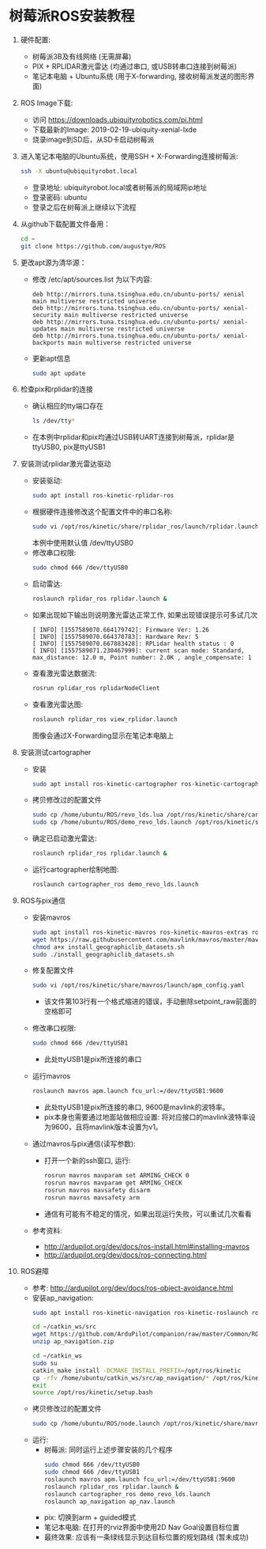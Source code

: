 树莓派ROS安装教程
================

1. 硬件配置:
    - 树莓派3B及有线网络 (无需屏幕)
    - PIX + RPLIDAR激光雷达 (均通过串口, 或USB转串口连接到树莓派)
    - 笔记本电脑 + Ubuntu系统 (用于X-forwarding, 接收树莓派发送的图形界面)

2. ROS Image下载:
    - 访问 https://downloads.ubiquityrobotics.com/pi.html 
    - 下载最新的Image: 2019-02-19-ubiquity-xenial-lxde
    - 烧录image到SD后，从SD卡启动树莓派

3. 进入笔记本电脑的Ubuntu系统，使用SSH + X-Forwarding连接树莓派:
    ```Bash
    ssh -X ubuntu@ubiquityrobot.local 
    ```
    - 登录地址: ubiquityrobot.local或者树莓派的局域网ip地址
    - 登录密码: ubuntu
    - 登录之后在树莓派上继续以下流程

4. 从github下载配置文件备用：
    ```Bash
    cd ~
    git clone https://github.com/augustye/ROS
    ```

5. 更改apt源为清华源：
    - 修改 /etc/apt/sources.list 为以下内容:
        ```
        deb http://mirrors.tuna.tsinghua.edu.cn/ubuntu-ports/ xenial main multiverse restricted universe
        deb http://mirrors.tuna.tsinghua.edu.cn/ubuntu-ports/ xenial-security main multiverse restricted universe
        deb http://mirrors.tuna.tsinghua.edu.cn/ubuntu-ports/ xenial-updates main multiverse restricted universe
        deb http://mirrors.tuna.tsinghua.edu.cn/ubuntu-ports/ xenial-backports main multiverse restricted universe
        ```
    - 更新apt信息
        ```Bash
        sudo apt update
        ``` 
6. 检查pix和rplidar的连接
    - 确认相应的tty端口存在
        ```Bash
        ls /dev/tty*
        ``` 
    - 在本例中rplidar和pix均通过USB转UART连接到树莓派，rplidar是ttyUSB0, pix是ttyUSB1

7. 安装测试rplidar激光雷达驱动
    - 安装驱动: 
        ```Bash
        sudo apt install ros-kinetic-rplidar-ros 
        ```
    - 根据硬件连接修改这个配置文件中的串口名称: 
        ```Bash
        sudo vi /opt/ros/kinetic/share/rplidar_ros/launch/rplidar.launch
        ```
       本例中使用默认值 /dev/ttyUSB0
    - 修改串口权限:
        ```Bash
        sudo chmod 666 /dev/ttyUSB0
        ```
    - 启动雷达: 
        ```Bash
        roslaunch rplidar_ros rplidar.launch &
        ```
    - 如果出现如下输出则说明激光雷达正常工作, 如果出现错误提示可多试几次
        ```
        [ INFO] [1557589070.664179742]: Firmware Ver: 1.26
        [ INFO] [1557589070.664370783]: Hardware Rev: 5
        [ INFO] [1557589070.667883428]: RPLidar health status : 0
        [ INFO] [1557589071.230467999]: current scan mode: Standard, max_distance: 12.0 m, Point number: 2.0K , angle_compensate: 1
        ```
    - 查看激光雷达数据流:
        ```Bash
        rosrun rplidar_ros rplidarNodeClient
        ```
    - 查看激光雷达图: 
        ```Bash
        roslaunch rplidar_ros view_rplidar.launch
        ```
        图像会通过X-Forwarding显示在笔记本电脑上

8. 安装测试cartographer
    - 安装
        ```Bash
        sudo apt install ros-kinetic-cartographer ros-kinetic-cartographer-ros ros-kinetic-cartographer-ros-msgs ros-kinetic-cartographer-rviz
        ```
    - 拷贝修改过的配置文件
        ```Bash
        sudo cp /home/ubuntu/ROS/revo_lds.lua /opt/ros/kinetic/share/cartographer_ros/configuration_files/revo_lds.lua
        sudo cp /home/ubuntu/ROS/demo_revo_lds.launch /opt/ros/kinetic/share/cartographer_ros/launch/demo_revo_lds.launch
        ```
    - 确定已启动激光雷达: 
        ```Bash
        roslaunch rplidar_ros rplidar.launch &
        ```
    - 运行cartographer绘制地图: 
        ```Bash
        roslaunch cartographer_ros demo_revo_lds.launch
        ```
9. ROS与pix通信
    - 安装mavros
        ```Bash
        sudo apt install ros-kinetic-mavros ros-kinetic-mavros-extras ros-kinetic-rqt ros-kinetic-rqt-common-plugins ros-kinetic-rqt-robot-plugins python-future python-lxml
        wget https://raw.githubusercontent.com/mavlink/mavros/master/mavros/scripts/install_geographiclib_datasets.sh
        chmod a+x install_geographiclib_datasets.sh
        sudo ./install_geographiclib_datasets.sh
        ```
    - 修复配置文件
        ```Bash
        sudo vi /opt/ros/kinetic/share/mavros/launch/apm_config.yaml 
        ```
        - 该文件第103行有一个格式缩进的错误，手动删除setpoint_raw前面的空格即可
    - 修改串口权限:
        ```Bash
        sudo chmod 666 /dev/ttyUSB1
        ```
        - 此处ttyUSB1是pix所连接的串口
    - 运行mavros
        ```Bash
        roslaunch mavros apm.launch fcu_url:=/dev/ttyUSB1:9600
        ```
        - 此处ttyUSB1是pix所连接的串口, 9600是mavlink的波特率。
        - pix本身也需要通过地面站做相应设置: 将对应接口的mavlink波特率设为9600，且将mavlink版本设置为v1。
  
     - 通过mavros与pix通信(读写参数):
        - 打开一个新的ssh窗口, 运行:
            ```Bash
            rosrun mavros mavparam set ARMING_CHECK 0
            rosrun mavros mavparam get ARMING_CHECK
            rosrun mavros mavsafety disarm 
            rosrun mavros mavsafety arm        
            ```
        - 通信有可能有不稳定的情况，如果出现运行失败，可以重试几次看看
     - 参考资料:
        - http://ardupilot.org/dev/docs/ros-install.html#installing-mavros
        - http://ardupilot.org/dev/docs/ros-connecting.html
     
10. ROS避障  
    - 参考: http://ardupilot.org/dev/docs/ros-object-avoidance.html
    - 安装ap_navigation:
        ```Bash
        sudo apt install ros-kinetic-navigation ros-kinetic-roslaunch ros-kinetic-catkin

        cd ~/catkin_ws/src
        wget https://github.com/ArduPilot/companion/raw/master/Common/ROS/ap_navigation.zip
        unzip ap_navigation.zip

        cd ~/catkin_ws
        sudo su
        catkin_make install -DCMAKE_INSTALL_PREFIX=/opt/ros/kinetic
        cp -rfv /home/ubuntu/catkin_ws/src/ap_navigation/* /opt/ros/kinetic/share/ap_navigation/
        exit
        source /opt/ros/kinetic/setup.bash
        ```
    - 拷贝修改过的配置文件
        ```Bash
        sudo cp /home/ubuntu/ROS/node.launch /opt/ros/kinetic/share/mavros/launch/node.launch
        ```
    - 运行:
        - 树莓派: 同时运行上述步骤安装的几个程序
            ```Bash
            sudo chmod 666 /dev/ttyUSB0
            sudo chmod 666 /dev/ttyUSB1
            roslaunch mavros apm.launch fcu_url:=/dev/ttyUSB1:9600
            roslaunch rplidar_ros rplidar.launch &
            roslaunch cartographer_ros demo_revo_lds.launch
            roslaunch ap_navigation ap_nav.launch
            ```
        - pix: 切换到arm + guided模式
        - 笔记本电脑: 在打开的rviz界面中使用2D Nav Goal设置目标位置
        - 最终效果: 应该有一条绿线显示到达目标位置的规划路线 (暂未成功)

        

